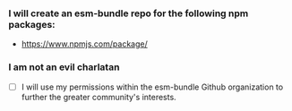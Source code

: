 <!-- Please fill out the following -->

### I will create an esm-bundle repo for the following npm packages:
- https://www.npmjs.com/package/<name-of-package>

### I am not an evil charlatan
- [ ] I will use my permissions within the esm-bundle Github organization to further the greater community's interests.
